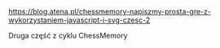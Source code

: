 https://blog.atena.pl/chessmemory-napiszmy-prosta-gre-z-wykorzystaniem-javascript-i-svg-czesc-2

Druga część z cyklu ChessMemory
